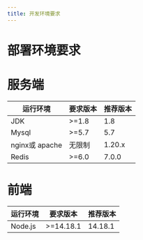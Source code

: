 ```yaml
---
title: 开发环境要求
---
```


# 部署环境要求

# 服务端

|  运行环境 | 要求版本  |  推荐版本 |
| ------------ | ------------ | ------------ |
|  JDK |  >=1.8 |  1.8 |
| Mysql  |  >=5.7 | 5.7  |
| nginx或 apache  |  无限制 | 1.20.x  |
| Redis  |  >=6.0 | 7.0.0  |

# 前端

|  运行环境 | 要求版本  |  推荐版本 |
| ------------ | ------------ | ------------ |
|  Node.js |  >=14.18.1 |  14.18.1 |